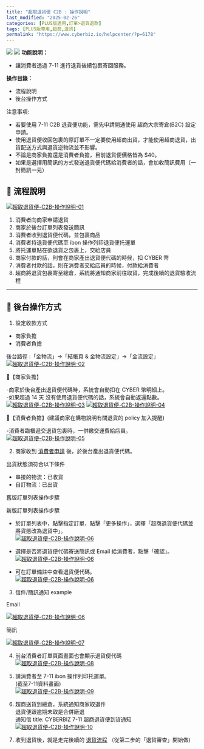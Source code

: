 ```yaml
---
title: "超取退貨便 C2B : 操作說明"
last_modified: "2025-02-26"
categories: [PLUS版適用,訂單>退貨退款]
tags: [PLUS版專用,超商,退貨]
permalink: "https://www.cyberbiz.io/helpcenter/?p=6178"
---
```


![](https://www.cyberbiz.io/helpcenter/wp-content/uploads/CYBPAYMENTS.png)
![](https://www.cyberbiz.io/helpcenter/wp-content/uploads/PLUS版1.png)
**功能說明：**  

* 讓消費者透過 7-11 進行退貨後續包裹寄回服務。

**操作目錄：**

* 流程說明 
* 後台操作方式

注意事項:  

* 若要使用 7-11 C2B 退貨便功能，需先申請開通使用 超商大宗寄倉(B2C) 設定申請。
* 使用退貨便收回包裹的原訂單不一定要使用超商出貨，才能使用超商退貨，出貨配送方式與退貨逆物流並不影響。
* 不論是商家負擔還是消費者負擔，目前退貨便價格皆為 $40。
* 如果是選擇用簡訊的方式發送退貨便代碼給消費者的話，會加收簡訊費用（一封簡訊一元）



## 📌 流程說明

[![超取退貨便-C2B-操作說明-01](https://www.cyberbiz.io/support/wp-content/uploads/超取退貨便-C2B-操作說明-01.png)](https://www.cyberbiz.io/support/wp-content/uploads/超取退貨便-C2B-操作說明-01.png)

1. 消費者向商家申請退貨
2. 商家於後台訂單列表發送簡訊
3. 消費者收到退貨便代碼，並包裹商品
4. 消費者持退貨便代碼至 ibon 操作列印退貨便托運單
5. 將托運單貼在欲退貨之包裹上，交給店員 
1. 商家付款的話，則會在商家產出退貨便代碼的時候，扣 CYBER 幣
2. 消費者付款的話，則在消費者交給店員的時候，付款給消費者
6. 超商將退貨包裹寄至總倉，系統將通知商家前往取貨，完成後續的退貨驗收流程


* * *



## 📌 後台操作方式

1. 設定收款方式  

* 商家負擔 
* 消費者負擔

後台路徑 :「金物流」→「結帳頁 & 金物流設定」→「金流設定」  
[![超取退貨便-C2B-操作說明-02](https://www.cyberbiz.io/support/wp-content/uploads/超取退貨便-C2B-操作說明-02.png)](https://www.cyberbiz.io/support/wp-content/uploads/超取退貨便-C2B-操作說明-02.png)  


📍【商家負擔】

-商家於後台產出退貨便代碼時，系統會自動扣在 CYBER 幣明細上。  
-如果超過 14 天 沒有使用退貨便代碼的話，系統會自動返還點數。  
[![超取退貨便-C2B-操作說明-03](https://www.cyberbiz.io/support/wp-content/uploads/超取退貨便-C2B-操作說明-03.png)](https://www.cyberbiz.io/support/wp-content/uploads/超取退貨便-C2B-操作說明-03.png)
[![超取退貨便-C2B-操作說明-04](https://www.cyberbiz.io/support/wp-content/uploads/超取退貨便-C2B-操作說明-04.png)](https://www.cyberbiz.io/support/wp-content/uploads/超取退貨便-C2B-操作說明-04.png)  



📍【消費者負擔】(建議商家在購物說明有關退貨的 policy 加入提醒)

-消費者臨櫃遞交退貨包裹時，一併繳交運費給店員。  
[![超取退貨便-C2B-操作說明-05](https://www.cyberbiz.io/support/wp-content/uploads/超取退貨便-C2B-操作說明-05.png)](https://www.cyberbiz.io/support/wp-content/uploads/超取退貨便-C2B-操作說明-05.png)




2. 商家收到 [消費者申請](https://www.cyberbiz.io/helpcenter/?p=5254#customerdo) 後，於後台產出退貨便代碼。  

出貨狀態須符合以下條件  

* 串接的物流：已收貨
* 自訂物流：已出貨

舊版訂單列表操作步驟  

新版訂單列表操作步驟  

* 於訂單列表中，點擊指定訂單，點擊「更多操作」，選擇「超商退貨便代碼並將貨態改為退貨中」。  
[![超取退貨便-C2B-操作說明-06](https://www.cyberbiz.io/support/wp-content/uploads/超取退貨便-C2B-操作說明11.png)](https://www.cyberbiz.io/support/wp-content/uploads/超取退貨便-C2B-操作說明11.png)



* 選擇是否將退貨便代碼寄送簡訊或 Email 給消費者，點擊「確認」。  
[![超取退貨便-C2B-操作說明-06](https://www.cyberbiz.io/support/wp-content/uploads/超取退貨便-C2B-操作說明12.png)](https://www.cyberbiz.io/support/wp-content/uploads/超取退貨便-C2B-操作說明12.png)  

* 可在訂單備註中查看退貨便代碼。  
[![超取退貨便-C2B-操作說明-06](https://www.cyberbiz.io/support/wp-content/uploads/超取退貨便-C2B-操作說明13.png)](https://www.cyberbiz.io/support/wp-content/uploads/超取退貨便-C2B-操作說明13.png)  






3. 信件/簡訊通知 example  


Email

[![超取退貨便-C2B-操作說明-06](https://www.cyberbiz.io/support/wp-content/uploads/超取退貨便-C2B-操作說明-06.png)](https://www.cyberbiz.io/support/wp-content/uploads/超取退貨便-C2B-操作說明-06.png)

簡訊

[![超取退貨便-C2B-操作說明-07](https://www.cyberbiz.io/support/wp-content/uploads/超取退貨便-C2B-操作說明-07.png)](https://www.cyberbiz.io/support/wp-content/uploads/超取退貨便-C2B-操作說明-07.png)




4. 前台消費者訂單頁面畫面也會顯示退貨便代碼  
[![超取退貨便-C2B-操作說明-08](https://www.cyberbiz.io/support/wp-content/uploads/超取退貨便-C2B-操作說明-08.png)](https://www.cyberbiz.io/support/wp-content/uploads/超取退貨便-C2B-操作說明-08.png)




5. 請消費者至 7-11 ibon 操作列印托運單。  
(截至7-11資料畫面)  
[![超取退貨便-C2B-操作說明-09](https://www.cyberbiz.io/support/wp-content/uploads/超取退貨便-C2B-操作說明-09.png)](https://www.cyberbiz.io/support/wp-content/uploads/超取退貨便-C2B-操作說明-09.png)




6. 超商送貨到總倉，系統通知商家取退件   
退貨便跟逾期未取是合併廠退  
通知信 title: CYBERBIZ 7-11 超商退貨便到貨通知  
[![超取退貨便-C2B-操作說明-10](https://www.cyberbiz.io/support/wp-content/uploads/超取退貨便-C2B-操作說明-10.png)](https://www.cyberbiz.io/support/wp-content/uploads/超取退貨便-C2B-操作說明-10.png)




7. 收到退貨後，就是走完後續的 [退貨流程](https://www.cyberbiz.io/helpcenter/?p=5254#merchantdo) （從第二步的「退貨審查」開始做) 






